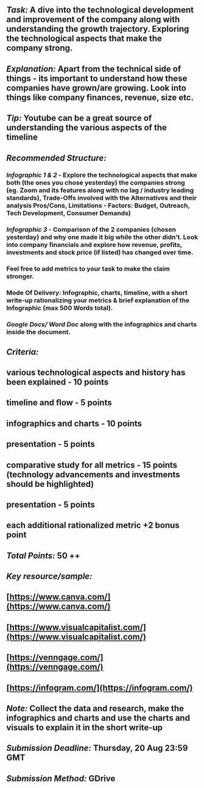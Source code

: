 ## *Task:* A dive into the technological development and improvement of the company along with understanding the growth trajectory. Exploring the technological aspects that make the company strong.
## *Explanation:* Apart from the technical side of things - its important to understand how these companies have grown/are growing. Look into things like company finances, revenue, size etc.
## *Tip:* Youtube can be a great source of understanding the various aspects of the timeline
## ***Recommended Structure:***
### *Infographic 1 & 2* - Explore the technological aspects that make both (the ones you chose yesterday) the companies strong (eg. Zoom and its features along with no lag / industry leading standards), Trade-Offs involved with the Alternatives and their analysis Pros/Cons, Limitations - Factors: Budget, Outreach, Tech Development, Consumer Demands)
### *Infographic 3* - Comparison of the 2 companies (chosen yesterday) and why one made it big while the other didn’t. Look into company financials and explore how revenue, profits, investments and stock price (if listed) has changed over time.
### Feel free to add metrics to your task to make the claim stronger.
### Mode Of Delivery: Infographic, charts, timeline, with a short write-up rationalizing your metrics & brief explanation of the Infographic (max 500 Words total).
### *Google Docs/ Word Doc* along with the infographics and charts inside the document.
## ***Criteria:***
## various technological aspects and history has been explained - 10 points
## timeline and flow - 5 points
## infographics and charts - 10 points
## presentation - 5 points
## comparative study for all metrics - 15 points (technology advancements and investments should be highlighted)
## presentation - 5 points
## each additional rationalized metric +2 bonus point
## *Total Points:* 50 ++
## ***Key resource/sample:***
## [https://www.canva.com/](https://www.canva.com/)
## [https://www.visualcapitalist.com/](https://www.visualcapitalist.com/)
## [https://venngage.com/](https://venngage.com/)
## [https://infogram.com/](https://infogram.com/)
## *Note:* Collect the data and research, make the infographics and charts and use the charts and visuals to explain it in the short write-up
## *Submission Deadline:* Thursday, 20 Aug 23:59 GMT
## *Submission Method:* GDrive
